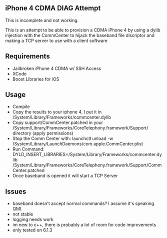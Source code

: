 iPhone 4 CDMA DIAG Attempt
-----------------------------

This is incomplete and not working.

This is an attempt to be able to provision a CDMA iPhone 4 by using a dylib injection with the CommCenter to hijack the baseband file discriptor and making 
a TCP server to use with a client software


Requirements
----------------------------
- Jailbroken iPhone 4 CDMA w/ SSH Access
- XCode
- Boost Libraries for iOS


Usage
-----------------------------
- Compile
- Copy the results to your iphone 4, I put it in /System/Library/Frameworks/commcenter.dylib
- Copy support/CommCenter.patched in your /System/Library/Frameworks/CoreTelephony.framework/Support/ directory (apply permissions)
- Stop the Comm Center with:
	launchctl unload -w /System/Library/LaunchDaemons/com.apple.CommCenter.plist
- Run Command:
	DYLD_INSERT_LIBRARIES=/System/Library/Frameworks/commcenter.dylib /System/Library/Frameworks/CoreTelephony.framework/Support/CommCenter.patched
- Once baseband is opened it will start a TCP Server



Issues
------------------------------
- baseband doesn't accept normal commands? I assume it's speaking QMI. 
- not stable
- logging needs work
- im new to c++, there is probably a lot of room for code improvements
- only tested on 6.1.3
   

